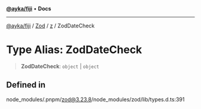 [**@ayka/fiji**](../../../../../README.md) • **Docs**

***

[@ayka/fiji](../../../../../globals.md) / [Zod](../../../README.md) / [z](../README.md) / ZodDateCheck

# Type Alias: ZodDateCheck

> **ZodDateCheck**: `object` \| `object`

## Defined in

node\_modules/.pnpm/zod@3.23.8/node\_modules/zod/lib/types.d.ts:391

